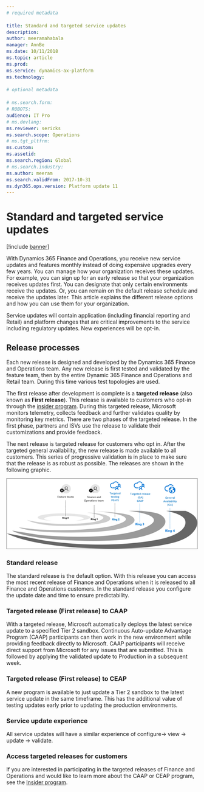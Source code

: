 ```yaml
---
# required metadata

title: Standard and targeted service updates
description: 
author: meeramahabala
manager: AnnBe
ms.date: 10/11/2018
ms.topic: article
ms.prod: 
ms.service: dynamics-ax-platform
ms.technology: 

# optional metadata

# ms.search.form: 
# ROBOTS: 
audience: IT Pro
# ms.devlang: 
ms.reviewer: sericks
ms.search.scope: Operations
# ms.tgt_pltfrm: 
ms.custom: 
ms.assetid: 
ms.search.region: Global
# ms.search.industry: 
ms.author: meeram
ms.search.validFrom: 2017-10-31
ms.dyn365.ops.version: Platform update 11
---
```


# Standard and targeted service updates

[!include [banner](../includes/banner.md)]

With Dynamics 365 Finance and Operations, you receive new service updates and features monthly instead of doing expensive upgrades every few years. You can manage how your organization receives these updates. For example, you can sign up for an early release so that your organization receives updates first. You can designate that only certain environments receive the updates. Or, you can remain on the default release schedule and receive the updates later. This article explains the different release options and how you can use them for your organization.

Service updates will contain application (including financial reporting and Retail) and platform changes that are critical improvements to the service including regulatory updates. New experiences will be opt-in. 

## Release processes
Each new release is designed and developed by the Dynamics 365 Finance and Operations team. Any new release is first tested and validated by the feature team, then by the entire Dynamic 365 Finance and Operations and Retail team. During this time various test topologies are used.

The first release after development is complete is a **targeted release** (also known as **First release**). This release is available to customers who opt-in through the [insider program](https://experience.dynamics.com/). During this targeted release, Microsoft monitors telemetry, collects feedback and further validates quality by monitoring key metrics. There are two phases of the targeted release. In the first phase, partners and ISVs use the release to validate their customizations and provide feedback. 

The next release is targeted release for customers who opt in. After the targeted general availability, the new release is made available to all customers. This series of progressive validation is in place to make sure that the release is as robust as possible. The releases are shown in the following graphic.

![Ring releases](./media/release_rings_365_Jan22.png)

### Standard release
The standard release is the default option. With this release you can access the most recent release of Finance and Operations when it is released to all Finance and Operations customers. In the standard release you configure the update date and time to ensure predictability. 

### Targeted release (First release) to CAAP
With a targeted release, Microsoft automatically deploys the latest service update to a specified Tier 2 sandbox. Continuous Auto-update Advantage Program (CAAP) participants can then work in the new environment while providing feedback directly to Microsoft. CAAP participants will receive direct support from Microsoft for any issues that are submitted. This is followed by applying the validated update to Production in a subsequent week.

### Targeted release (First release) to CEAP
A new program is available to just update a Tier 2 sandbox to the latest service update in the same timeframe. This has the additional value of testing updates early prior to updating the production environments.

### Service update experience
All service updates will have a similar experience of configure-> view -> update -> validate. 

### Access targeted releases for customers
If you are interested in participating in the targeted releases of Finance and Operations and would like to learn more about the CAAP or CEAP program, see the [Insider program](https://experience.dynamics.com/).

